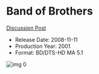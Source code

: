 # Band of Brothers

[Discussion Post](https://www.avsforum.com/threads/bass-eq-for-filtered-movies.2995212/post-57705944)

* Release Date: 2008-11-11
* Production Year: 2001
* Format: BD/DTS-HD MA 5.1

![img 0](https://i.imgur.com/PBdbipC.jpg)

